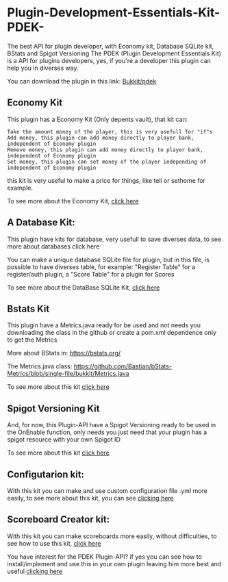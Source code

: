# Plugin-Development-Essentials-Kit-PDEK-
The best API for plugin developer, with Economy kit, Database SQLite kit, BStats and Spigot Versioning
The PDEK (Plugin Development Essentials Kit) is a API for plugins developers, yes, if you're a developer this plugin can help you in diverses way.

You can download the plugin in this link:
[Bukkit/pdek](https://dev.bukkit.org/projects/plugin-development-essentials-kit-pdek)

## Economy Kit
This plugin has a Economy Kit (Only depents vault), that kit can:

    Take the amount money of the player, this is very usefull for "if"s
    Add money, this plugin can add money directly to player bank, independent of Economy plugin
    Remove money, this plugin can add money directly to player bank, independent of Economy plugin
    Set money, this plugin can set money of the player independing of independent of Economy plugin

this kit is very useful to make a price for things, like tell or sethome for example.

To see more about the Economy Kit, [click here](https://github.com/AProject22/Plugin-Development-Essentials-Kit-PDEK-/wiki/Economy-Kit)

 

## A Database Kit:

This plugin have kits for database, very usefull to save diverses data, to see more about databases click here

You can make a unique database SQLite file for plugin, but in this file, is possible to have diverses table, for example: "Register Table" for a register/auth plugin, a "Score Table" for a plugin for Scores

To see more about the DataBase SQLite Kit, [click here](https://github.com/AProject22/Plugin-Development-Essentials-Kit-PDEK-/wiki/SQLite-kit)

 
## Bstats Kit
This plugin have a Metrics.java ready for be used and not needs you downloading the class in the github or create a pom.xml dependence only to get the Metrics

More about BStats in: https://bstats.org/

The Metrics.java class: https://github.com/Bastian/bStats-Metrics/blob/single-file/bukkit/Metrics.java

To see more about this kit [click here](https://github.com/AProject22/Plugin-Development-Essentials-Kit-PDEK-/wiki/BStats-kit)

 
## Spigot Versioning Kit
And, for now, this Plugin-API have a Spigot Versioning ready to be used in the OnEnable function, only needs you just need that  your plugin has a spigot resource with your own Spigot ID

To see more about this kit [click here](https://github.com/AProject22/Plugin-Development-Essentials-Kit-PDEK-/wiki/Spigot-Versioning-Kit)

## Configutarion kit:

With this kit you can make and use custom configuration file .yml more easily, to see more about this kit, you can see [clicking here](https://github.com/AProject22/Plugin-Development-Essentials-Kit-PDEK-/wiki/Configuration-kit)

## Scoreboard Creator kit:

With this kit you can make scoreboards more easily, without difficulties, to see how to use this kit, [click here](https://github.com/AProject22/Plugin-Development-Essentials-Kit-PDEK-/wiki/Scoreboard-Creator-Kit)

 

You have interest for the PDEK Plugin-API? if yes you can see how to install/implement and use this in your own plugin leaving him more best and useful [clicking here](https://github.com/AProject22/Plugin-Development-Essentials-Kit-PDEK-/wiki/PDEK)
